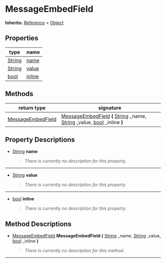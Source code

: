   
# MessageEmbedField
  
**Inherits:** [Reference](https://docs.godotengine.org/en/3.5/classes/class_reference.html) < [Object](https://docs.godotengine.org/en/3.5/classes/class_object.html)  
  
  
## Properties
  
| type                                                                    | name                       |
|-------------------------------------------------------------------------|----------------------------|
| [String](https://docs.godotengine.org/en/3.5/classes/class_string.html) | [name](#property-name)     |
| [String](https://docs.godotengine.org/en/3.5/classes/class_string.html) | [value](#property-value)   |
| [bool](https://docs.godotengine.org/en/3.5/classes/class_bool.html)     | [inline](#property-inline) |  
  
## Methods
  
| return type                                       | signature                                                                                                                                                                                                                                                                                                |
|---------------------------------------------------|----------------------------------------------------------------------------------------------------------------------------------------------------------------------------------------------------------------------------------------------------------------------------------------------------------|
| [MessageEmbedField](./class_messageembedfield.md) | [MessageEmbedField](#method-MessageEmbedField) **(** [String](https://docs.godotengine.org/en/3.5/classes/class_string.html) \_name, [String](https://docs.godotengine.org/en/3.5/classes/class_string.html) \_value, [bool](https://docs.godotengine.org/en/3.5/classes/class_bool.html) \_inline **)** |  
  
## Property Descriptions
  
- <a name="property-name"></a>[String](https://docs.godotengine.org/en/3.5/classes/class_string.html) **name**  
  
	> *There is currently no description for this property.*  
________________

- <a name="property-value"></a>[String](https://docs.godotengine.org/en/3.5/classes/class_string.html) **value**  
  
	> *There is currently no description for this property.*  
________________

- <a name="property-inline"></a>[bool](https://docs.godotengine.org/en/3.5/classes/class_bool.html) **inline**  
  
	> *There is currently no description for this property.*
  
  
## Method Descriptions
  
- <a name="method-MessageEmbedField"></a>[MessageEmbedField](./class_messageembedfield.md) **MessageEmbedField** **(** [String](https://docs.godotengine.org/en/3.5/classes/class_string.html) \_name, [String](https://docs.godotengine.org/en/3.5/classes/class_string.html) \_value, [bool](https://docs.godotengine.org/en/3.5/classes/class_bool.html) \_inline **)**  
  
	> *There is currently no description for this method.*  
________________

  
